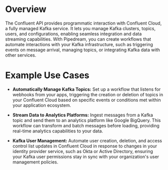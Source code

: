 # Overview

The Confluent API provides programmatic interaction with Confluent Cloud, a fully managed Kafka service. It lets you manage Kafka clusters, topics, users, and configurations, enabling seamless integration and data streaming capabilities. With Pipedream, you can create workflows that automate interactions with your Kafka infrastructure, such as triggering events on message arrival, managing topics, or integrating Kafka data with other services.

# Example Use Cases

- **Automatically Manage Kafka Topics:** Set up a workflow that listens for webhooks from your apps, triggering the creation or deletion of topics in your Confluent Cloud based on specific events or conditions met within your application ecosystem.

- **Stream Data to Analytics Platforms:** Ingest messages from a Kafka topic and send them to an analytics platform like Google BigQuery. This workflow can transform and batch messages before loading, providing real-time analytics capabilities to your data.

- **Kafka User Management:** Automate user creation, deletion, and access control list updates in Confluent Cloud in response to changes in your identity provider service, such as Okta or Active Directory, ensuring your Kafka user permissions stay in sync with your organization's user management policies.
